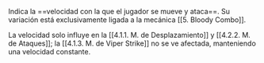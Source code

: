 
Indica la ==velocidad con la que el jugador se mueve y ataca==. Su variación está exclusivamente ligada a la mecánica [[5. Bloody Combo]]. 

La velocidad solo influye en la [[4.1.1. M. de Desplazamiento]] y [[4.2.2. M. de Ataques]]; la [[4.1.3. M. de Viper Strike]] no se ve afectada, manteniendo una velocidad constante.
